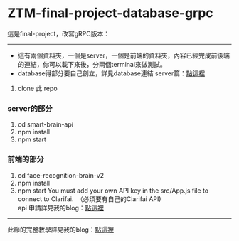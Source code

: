 # ZTM-final-project-database-grpc
這是final-project，改寫gRPC版本：

---
- 這有兩個資料夾，一個是server，一個是前端的資料夾，內容已經完成前後端的連結，你可以載下來後，分兩個terminal來做測試。  　
- database得部分要自己創立，詳見database連結 server篇：[點這裡](https://www.notion.so/ZTM-FINAL-PROJECT_SmartBrain-Back-End-Database-35394d591edc4ba3962cbe3a7560bd03 'title')
1. clone 此 repo  
### server的部分
  1. cd smart-brain-api 
  2. npm install
  3. npm start
### 前端的部分
  1. cd face-recognition-brain-v2
  2. npm install
  3. npm start
  You must add your own API key in the src/App.js file to connect to Clarifai.　（必須要有自己的Clarifai API)  
  api 申請詳見我的blog：[點這裡](https://www.notion.so/Clarifai-API-Updates-Models-and-Troubleshooting-a62619f26fc74ab188d7a74b1ea23226 "title")  
---
此節的完整教學詳見我的blog：[點這裡](https://www.notion.so/Optional-Using-gRPC-API-6d8b3002a3574ebb8494753a194efeba "title")
